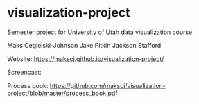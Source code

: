 # visualization-project
Semester project for University of Utah data visualization course

Maks Cegielski-Johnson
Jake Pitkin
Jackson Stafford

Website: https://makscj.github.io/visualization-project/

Screencast: <URL>

Process book: https://github.com/makscj/visualization-project/blob/master/process_book.pdf
